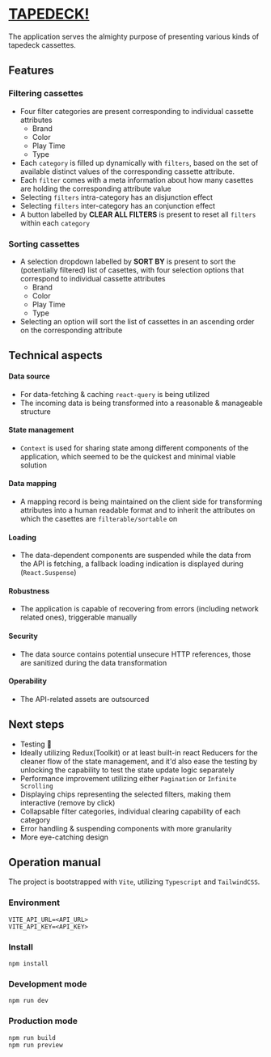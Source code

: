 # [TAPEDECK!](https://tapedeck.vercel.app/)

The application serves the almighty purpose of presenting various kinds of tapedeck cassettes.

## Features

### Filtering cassettes

- Four filter categories are present corresponding to individual cassette attributes
  - Brand
  - Color
  - Play Time
  - Type
- Each `category` is filled up dynamically with `filters`, based on the set of available distinct values of the corresponding cassette attribute.
- Each `filter` comes with a meta information about how many casettes are holding the corresponding attribute value
- Selecting `filters` intra-category has an disjunction effect
- Selecting `filters` inter-category has an conjunction effect
- A button labelled by **CLEAR ALL FILTERS** is present to reset all `filters` within each `category`

### Sorting cassettes

- A selection dropdown labelled by **SORT BY** is present to sort the (potentially filtered) list of casettes, with four selection options that correspond to individual cassette attributes
  - Brand
  - Color
  - Play Time
  - Type
- Selecting an option will sort the list of cassettes in an ascending order on the corresponding attribute

## Technical aspects

#### Data source

- For data-fetching & caching `react-query` is being utilized
- The incoming data is being transformed into a reasonable & manageable structure

#### State management

- `Context` is used for sharing state among different components of the application, which seemed to be the quickest and minimal viable solution

#### Data mapping

- A mapping record is being maintained on the client side for transforming attributes into a human readable format and to inherit the attributes on which the casettes are `filterable/sortable` on

#### Loading

- The data-dependent components are suspended while the data from the API is fetching, a fallback loading indication is displayed during (`React.Suspense`)

#### Robustness

- The application is capable of recovering from errors (including network related ones), triggerable manually

#### Security

- The data source contains potential unsecure HTTP references, those are sanitized during the data transformation

#### Operability

- The API-related assets are outsourced

## Next steps

- Testing 🙈
- Ideally utilizing Redux(Toolkit) or at least built-in react Reducers for the cleaner flow of the state management, and it'd also ease the testing by unlocking the capability to test the state update logic separately
- Performance improvement utilizing either `Pagination` or `Infinite Scrolling`
- Displaying chips representing the selected filters, making them interactive (remove by click)
- Collapsable filter categories, individual clearing capability of each category
- Error handling & suspending components with more granularity
- More eye-catching design

## Operation manual

The project is bootstrapped with `Vite`, utilizing `Typescript` and `TailwindCSS`.

### Environment

```
VITE_API_URL=<API_URL>
VITE_API_KEY=<API_KEY>
```

### Install

```
npm install
```

### Development mode

```
npm run dev
```

### Production mode

```
npm run build
npm run preview
```
